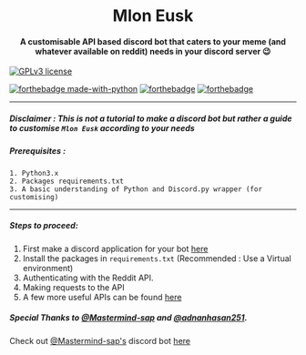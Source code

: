 # <center>Mlon Eusk</center>

#### <center>A customisable API based discord bot that caters to your meme (and whatever available on reddit) needs in your discord server :wink: </center>
[![GPLv3 license](https://img.shields.io/badge/License-GPLv3-blue.svg)](https://github.com/Nova-Striker/Python-4-Beginners/blob/master/LICENSE)


[![forthebadge made-with-python](http://ForTheBadge.com/images/badges/made-with-python.svg)](https://www.python.org/)
[![forthebadge](https://forthebadge.com/images/badges/built-with-love.svg)](https://forthebadge.com)
[![forthebadge](https://forthebadge.com/images/badges/for-you.svg)](https://forthebadge.com)

------

##### Disclaimer : This is not a tutorial to make a discord bot but rather a guide to customise `Mlon Eusk` according to your needs


##### Prerequisites :

```
1. Python3.x
2. Packages requirements.txt
3. A basic understanding of Python and Discord.py wrapper (for customising) 
```

----

##### Steps to proceed:

1. First make a discord application for your bot [here](https://discord.com/developers/applications)
2. Install the packages in `requirements.txt` (Recommended : Use a Virtual environment)
3. Authenticating with the Reddit API.
4. Making requests to the API
5. A few more useful APIs can be found [here](https://github.com/public-apis/public-apis)


##### Special Thanks to [@Mastermind-sap](https://github.com/Mastermind-sap) and [@adnanhasan251](https://github.com/adnanhasan251).
Check out [@Mastermind-sap's](https://github.com/Mastermind-sap) discord bot [here](https://github.com/Mastermind-sap/discord-bot)

